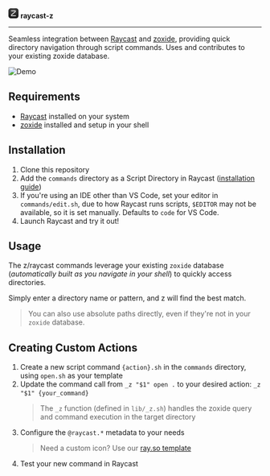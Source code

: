<div align="start">
   <picture>
      <source media="(prefers-color-scheme: dark)" srcset="icons/z.png">
      <img src="icons/z.png" alt="z" height="20">
   </picture>
   <strong>raycast-z</strong>
</div>

---

Seamless integration between [Raycast](https://raycast.com) and [zoxide](https://github.com/ajeetdsouza/zoxide), providing quick directory navigation through script commands. Uses and contributes to your existing zoxide database.

![Demo](https://github.com/user-attachments/assets/bc6a2b88-4a56-454c-bb21-1f37645642e2)

## Requirements

- [Raycast](https://raycast.com) installed on your system
- [zoxide](https://github.com/ajeetdsouza/zoxide) installed and setup in your shell

## Installation

1. Clone this repository
2. Add the `commands` directory as a Script Directory in Raycast ([installation guide](https://github.com/raycast/script-commands?tab=readme-ov-file#install-script-commands-from-this-repository))
3. If you're using an IDE other than VS Code, set your editor in `commands/edit.sh`, due to how Raycast runs scripts, `$EDITOR` may not be available, so it is set manually. Defaults to `code` for VS Code.
4. Launch Raycast and try it out!

## Usage

The z/raycast commands leverage your existing `zoxide` database (_automatically built as you navigate in your shell_) to quickly access directories.

Simply enter a directory name or pattern, and z will find the best match.

> You can also use absolute paths directly, even if they're not in your `zoxide` database.

## Creating Custom Actions

1. Create a new script command `{action}.sh` in the `commands` directory, using `open.sh` as your template
2. Update the command call from `_z "$1" open .` to your desired action: `_z "$1" {your_command}`
   > The `_z` function (defined in `lib/_z.sh`) handles the zoxide query and command execution in the target directory
3. Configure the `@raycast.*` metadata to your needs
   > Need a custom icon? Use our [ray.so template](https://ray.so/ZJ1T7XP)
4. Test your new command in Raycast
